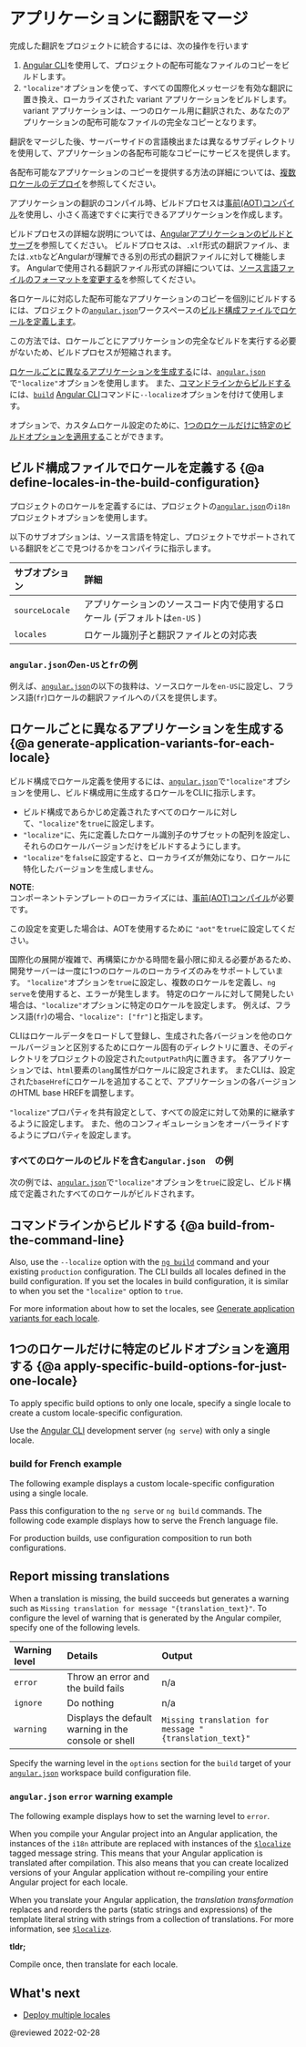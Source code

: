 # アプリケーションに翻訳をマージ

完成した翻訳をプロジェクトに統合するには、次の操作を行います

1.  [Angular CLI][AioCliMain]を使用して、プロジェクトの配布可能なファイルのコピーをビルドします。
1.  `"localize"`オプションを使って、すべての国際化メッセージを有効な翻訳に置き換え、ローカライズされた variant アプリケーションをビルドします。
    variant アプリケーションは、一つのロケール用に翻訳された、あなたのアプリケーションの配布可能なファイルの完全なコピーとなります。

翻訳をマージした後、サーバーサイドの言語検出または異なるサブディレクトリを使用して、アプリケーションの各配布可能なコピーにサービスを提供します。

<div class="alert is-helpful">

各配布可能なアプリケーションのコピーを提供する方法の詳細については、[複数ロケールのデプロイ][AioGuideI18nCommonDeploy]を参照してください。

</div>

アプリケーションの翻訳のコンパイル時、ビルドプロセスは[事前(AOT)コンパイル][AioGuideGlossaryAheadOfTimeAotCompilation]を使用し、小さく高速ですぐに実行できるアプリケーションを作成します。

<div class="alert is-helpful">

ビルドプロセスの詳細な説明については、[Angularアプリケーションのビルドとサーブ][AioGuideBuild]を参照してください。
ビルドプロセスは、`.xlf`形式の翻訳ファイル、または`.xtb`などAngularが理解できる別の形式の翻訳ファイルに対して機能します。
Angularで使用される翻訳ファイル形式の詳細については、[ソース言語ファイルのフォーマットを変更する][AioGuideI18nCommonTranslationFilesChangeTheSourceLanguageFileFormat]を参照してください。

</div>

各ロケールに対応した配布可能なアプリケーションのコピーを個別にビルドするには、プロジェクトの[`angular.json`][AioGuideWorkspaceConfig]ワークスペースの[ビルド構成ファイルでロケールを定義します][AioGuideI18nCommonMergeDefineLocalesInTheBuildConfiguration]。

この方法では、ロケールごとにアプリケーションの完全なビルドを実行する必要がないため、ビルドプロセスが短縮されます。

[ロケールごとに異なるアプリケーションを生成する][AioGuideI18nCommonMergeGenerateApplicationVariantsForEachLocale]には、[`angular.json`][AioGuideWorkspaceConfig]で`"localize"`オプションを使用します。
また、[コマンドラインからビルドする][AioGuideI18nCommonMergeBuildFromTheCommandLine]には、[`build`][AioCliBuild] [Angular CLI][AioCliMain]コマンドに`--localize`オプションを付けて使用します。

<div class="alert is-helpful">

オプションで、カスタムロケール設定のために、[1つのロケールだけに特定のビルドオプションを適用する][AioGuideI18nCommonMergeApplySpecificBuildOptionsForJustOneLocale]ことができます。

</div>

## ビルド構成ファイルでロケールを定義する {@a define-locales-in-the-build-configuration}

プロジェクトのロケールを定義するには、プロジェクトの[`angular.json`][AioGuideWorkspaceConfig]の`i18n`プロジェクトオプションを使用します。

以下のサブオプションは、ソース言語を特定し、プロジェクトでサポートされている翻訳をどこで見つけるかをコンパイラに指示します。

| サブオプション      | 詳細 |
|:---            |:--- |
| `sourceLocale` | アプリケーションのソースコード内で使用するロケール \(デフォルトは`en-US` \) |
| `locales`      | ロケール識別子と翻訳ファイルとの対応表                             |

### `angular.json`の`en-US`と`fr`の例

例えば、[`angular.json`][AioGuideWorkspaceConfig]の以下の抜粋は、ソースロケールを`en-US`に設定し、フランス語\(`fr`\)ロケールの翻訳ファイルへのパスを提供します。

<code-example header="angular.json" path="i18n/angular.json" region="locale-config"></code-example>

## ロケールごとに異なるアプリケーションを生成する {@a generate-application-variants-for-each-locale}

ビルド構成でロケール定義を使用するには、[`angular.json`][AioGuideWorkspaceConfig]で`"localize"`オプションを使用し、ビルド構成用に生成するロケールをCLIに指示します。

*   ビルド構成であらかじめ定義されたすべてのロケールに対して、`"localize"`を`true`に設定します。
*   `"localize"`に、先に定義したロケール識別子のサブセットの配列を設定し、それらのロケールバージョンだけをビルドするようにします。
*   `"localize"`を`false`に設定すると、ローカライズが無効になり、ロケールに特化したバージョンを生成しません。

<div class="alert is-helpful">

**NOTE**: <br />
コンポーネントテンプレートのローカライズには、[事前(AOT)コンパイル][AioGuideGlossaryAheadOfTimeAotCompilation]が必要です。

この設定を変更した場合は、AOTを使用するために `"aot"`を`true`に設定してください。

</div>

<div class="alert is-helpful">

国際化の展開が複雑で、再構築にかかる時間を最小限に抑える必要があるため、開発サーバーは一度に1つのロケールのローカライズのみをサポートしています。
`"localize"`オプションを`true`に設定し、複数のロケールを定義し、`ng serve`を使用すると、エラーが発生します。
特定のロケールに対して開発したい場合は、`"localize"`オプションに特定のロケールを設定します。
例えば、フランス語\(`fr`\)の場合、`"localize": ["fr"]`と指定します。

</div>

CLIはロケールデータをロードして登録し、生成された各バージョンを他のロケールバージョンと区別するためにロケール固有のディレクトリに置き、そのディレクトリをプロジェクトの設定された`outputPath`内に置きます。
各アプリケーションでは、`html`要素の`lang`属性がロケールに設定されます。
またCLIは、設定された`baseHref`にロケールを追加することで、アプリケーションの各バージョンのHTML base HREFを調整します。

`"localize"`プロパティを共有設定として、すべての設定に対して効果的に継承するように設定します。
また、他のコンフィギュレーションをオーバーライドするようにプロパティを設定します。

### すべてのロケールのビルドを含む`angular.json`　の例

次の例では、[`angular.json`][AioGuideWorkspaceConfig]で`"localize"`オプションを`true`に設定し、ビルド構成で定義されたすべてのロケールがビルドされます。

<code-example header="angular.json" path="i18n/angular.json" region="build-localize-true"></code-example>

## コマンドラインからビルドする {@a build-from-the-command-line}

Also, use the `--localize` option with the [`ng build`][AioCliBuild] command and your existing `production` configuration.
The CLI builds all locales defined in the build configuration.
If you set the locales in build configuration, it is similar to when you set the `"localize"` option to `true`.

<div class="alert is-helpful">

For more information about how to set the locales, see [Generate application variants for each locale][AioGuideI18nCommonMergeGenerateApplicationVariantsForEachLocale].

</div>

<code-example path="i18n/doc-files/commands.sh" region="build-localize"></code-example>

## 1つのロケールだけに特定のビルドオプションを適用する {@a apply-specific-build-options-for-just-one-locale}

To apply specific build options to only one locale, specify a single locale to create a custom locale-specific configuration.

<div class="alert is-important">

Use the [Angular CLI][AioCliMain] development server \(`ng serve`\) with only a single locale.

</div>

### build for French example

The following example displays a custom locale-specific configuration using a single locale.

<code-example header="angular.json" path="i18n/angular.json" region="build-single-locale"></code-example>

Pass this configuration to the `ng serve` or `ng build` commands.
The following code example displays how to serve the French language file.

<code-example path="i18n/doc-files/commands.sh" region="serve-french"></code-example>

For production builds, use configuration composition to run both configurations.

<code-example path="i18n/doc-files/commands.sh" region="build-production-french"></code-example>

<code-example header="angular.json" path="i18n/angular.json" region="build-production-french" ></code-example>

## Report missing translations

When a translation is missing, the build succeeds but generates a warning such as `Missing translation for message "{translation_text}"`.
To configure the level of warning that is generated by the Angular compiler, specify one of the following levels.

| Warning level | Details                                              | Output |
|:---           |:---                                                  |:---    |
| `error`       | Throw an error and the build fails                   | n/a                                                    |
| `ignore`      | Do nothing                                           | n/a                                                    |
| `warning`     | Displays the default warning in the console or shell | `Missing translation for message "{translation_text}"` |

Specify the warning level in the `options` section for the `build` target of your [`angular.json`][AioGuideWorkspaceConfig] workspace build configuration file.

### `angular.json` `error` warning example

The following example displays how to set the warning level to `error`.

<code-example header="angular.json" path="i18n/angular.json" region="missing-translation-error" ></code-example>

<div class="alert is-helpful">

When you compile your Angular project into an Angular application, the instances of the `i18n` attribute are replaced with instances of the [`$localize`][AioApiLocalizeInitLocalize] tagged message string.
This means that your Angular application is translated after compilation.
This also means that you can create localized versions of your Angular application without re-compiling your entire Angular project for each locale.

When you translate your Angular application, the *translation transformation* replaces and reorders the parts \(static strings and expressions\) of the template literal string with strings from a collection of translations.
For more information, see [`$localize`][AioApiLocalizeInitLocalize].

<div class="alert is-helpful">

**tldr;**

Compile once, then translate for each locale.

</div>

</div>

## What's next

*   [Deploy multiple locales][AioGuideI18nCommonDeploy]

<!-- links -->

[AioApiLocalizeInitLocalize]: api/localize/init/$localize "$localize | init - localize - API | Angular"

[AioCliMain]: cli "CLI Overview and Command Reference | Angular"
[AioCliBuild]: cli/build "ng build | CLI | Angular"

[AioGuideBuild]: guide/build "Building and serving Angular apps | Angular"

[AioGuideGlossaryAheadOfTimeAotCompilation]: guide/glossary#ahead-of-time-aot-compilation "ahead-of-time (AOT) compilation - Glossary | Angular"

[AioGuideI18nCommonDeploy]: guide/i18n-common-deploy "Deploy multiple locales | Angular"

[AioGuideI18nCommonMergeApplySpecificBuildOptionsForJustOneLocale]: guide/i18n-common-merge#apply-specific-build-options-for-just-one-locale "Apply specific build options for just one locale - Merge translations into the application | Angular"
[AioGuideI18nCommonMergeBuildFromTheCommandLine]: guide/i18n-common-merge#build-from-the-command-line "Build from the command line - Merge translations into the application | Angular"
[AioGuideI18nCommonMergeDefineLocalesInTheBuildConfiguration]: guide/i18n-common-merge#define-locales-in-the-build-configuration "Define locales in the build configuration - Merge translations into the application | Angular"
[AioGuideI18nCommonMergeGenerateApplicationVariantsForEachLocale]: guide/i18n-common-merge#generate-application-variants-for-each-locale "Generate application variants for each locale - Merge translations into the application | Angular"

[AioGuideI18nCommonTranslationFilesChangeTheSourceLanguageFileFormat]: guide/i18n-common-translation-files#change-the-source-language-file-format "Change the source language file format - Work with translation files | Angular"

[AioGuideWorkspaceConfig]: guide/workspace-config "Angular workspace configuration | Angular"

<!-- external links -->

[AngularV8GuideI18nMergeWithTheJitCompiler]: https://v8.angular.io/guide/i18n-common#merge-translations-into-the-app-with-the-jit-compiler "Merge with the JIT compiler - Internationalization (i18n) | Angular v8"

<!-- end links -->

@reviewed 2022-02-28
